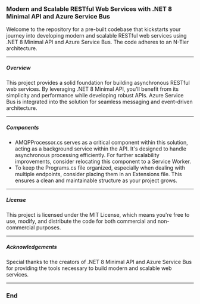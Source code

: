 ### Modern and Scalable RESTful Web Services with .NET 8 Minimal API and Azure Service Bus
Welcome to the repository for a pre-built codebase that kickstarts your journey into developing modern and scalable RESTful web services using .NET 8 Minimal API and Azure Service Bus. The code adheres to an N-Tier architecture.

------------

##### Overview
This project provides a solid foundation for building asynchronous RESTful web services. By leveraging .NET 8 Minimal API, you'll benefit from its simplicity and performance while developing robust APIs. Azure Service Bus is integrated into the solution for seamless messaging and event-driven architecture.

------------

##### Components
- AMQPProcessor.cs serves as a critical component within this solution, acting as a background service within the API. It's designed to handle asynchronous processing efficiently. For further scalability improvements, consider relocating this component to a Service Worker.
- To keep the Programs.cs file organized, especially when dealing with multiple endpoints, consider placing them in an Extensions file. This ensures a clean and maintainable structure as your project grows.

------------

##### License
This project is licensed under the MIT License, which means you're free to use, modify, and distribute the code for both commercial and non-commercial purposes.

------------

##### Acknowledgements
Special thanks to the creators of .NET 8 Minimal API and Azure Service Bus for providing the tools necessary to build modern and scalable web services.

------------

### End
